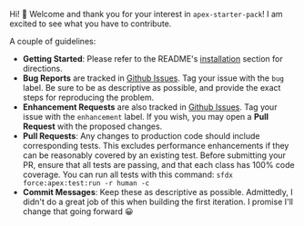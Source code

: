 Hi! :wave: Welcome and thank you for your interest in `apex-starter-pack`! I am excited to see what you have to contribute.

A couple of guidelines:

-   **Getting Started**: Please refer to the README's [installation](README.md/#installation) section for directions.
-   **Bug Reports** are tracked in [Github Issues](https://github.com/jasonsiders/apex-starter-pack/issues). Tag your issue with the `bug` label. Be sure to be as descriptive as possible, and provide the exact steps for reproducing the problem.
-   **Enhancement Requests** are also tracked in [Github Issues](https://github.com/jasonsiders/apex-starter-pack/issues). Tag your issue with the `enhancement` label. If you wish, you may open a **Pull Request** with the proposed changes.
-   **Pull Requests**: Any changes to production code should include corresponding tests. This excludes performance enhancements if they can be reasonably covered by an existing test. Before submitting your PR, ensure that all tests are passing, and that each class has 100% code coverage. You can run all tests with this command: `sfdx force:apex:test:run -r human -c`
-   **Commit Messages**: Keep these as descriptive as possible. Admittedly, I didn't do a great job of this when building the first iteration. I promise I'll change that going forward :grinning:
